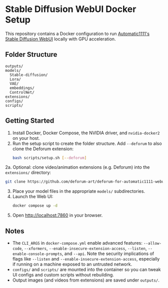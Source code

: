 # Stable Diffusion WebUI Docker Setup

This repository contains a Docker configuration to run [Automatic1111's Stable Diffusion WebUI](https://github.com/AUTOMATIC1111/stable-diffusion-webui) locally with GPU acceleration.

## Folder Structure
```
outputs/
models/
  Stable-diffusion/
  Lora/
  VAE/
  embeddings/
  ControlNet/
extensions/
configs/
scripts/
```

## Getting Started
1. Install Docker, Docker Compose, the NVIDIA driver, and `nvidia-docker2` on your host.
2. Run the setup script to create the folder structure. Add `--deforum` to also clone the Deforum extension:
   ```bash
   bash scripts/setup.sh [--deforum]
2a. Optional: clone video/animation extensions (e.g. Deforum) into the `extensions/` directory:
   ```bash
   git clone https://github.com/deforum-art/deforum-for-automatic1111-webui extensions/deforum
   ```
3. Place your model files in the appropriate `models/` subdirectories.
4. Launch the Web UI:
   ```bash
   docker compose up -d
   ```
5. Open <http://localhost:7860> in your browser.

## Notes
- The `CLI_ARGS` in `docker-compose.yml` enable advanced features: `--allow-code`, `--xformers`, `--enable-insecure-extension-access`, `--listen`, `--enable-console-prompts`, and `--api`. Note the security implications of flags like `--listen` and `--enable-insecure-extension-access`, especially if running on a machine exposed to an untrusted network.
- `configs/` and `scripts/` are mounted into the container so you can tweak UI configs and custom scripts without rebuilding.
- Output images (and videos from extensions) are saved under `outputs/`.
